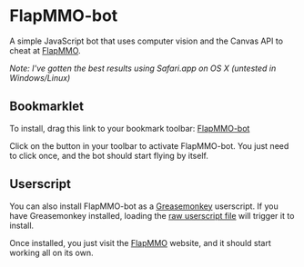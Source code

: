 FlapMMO-bot
===========

A simple JavaScript bot that uses computer vision and the Canvas API to cheat at [FlapMMO](http://flapmmo.com).

*Note: I've gotten the best results using Safari.app on OS X (untested in Windows/Linux)*

Bookmarklet
-----------

To install, drag this link to your bookmark toolbar: <a href="(javascript:(function(){var%20FlapMMObot={showDebug:true,ceiling:150,fallThresh:70,lastFlap:0,pipeDetection:{freq:3,origin:333,width:10,height:210,pixelThresh:8},birdDetection:{origin:102,offset:-7,width:60,height:60,redAbs:125,redDiff:25,pixelThresh:5},init:function(){var%20self=this;if(!this.id('canvas')){window.addEventListener('load',function(){self.init();},false);}this.ctx=this.id('canvas').getContext('2d');this.pipeCountdown=this.pipeDetection.freq;requestAnimationFrame(function(){self.main();});this.setupColorDebug();},main:function(){this.flyBird();this.watchForPipes();this.showCeilingDebug();var%20self=this;requestAnimationFrame(function(){self.main();});},flyBird:function(birdY){var%20birdY=this.detectBird();if(birdY){this.birdY=birdY;this.showBirdDebug();var%20now=(new%20Date()).getTime();var%20birdIsTooLow=this.birdY>this.ceiling+this.fallThresh;var%20dontDoubleClick=now-this.lastFlap>250;if(birdIsTooLow&&dontDoubleClick){this.lastFlap=now;this.flap();}}},flap:function(){var%20event=document.createEvent('Events');event.initEvent('mousedown',true,false);this.id('canvas').dispatchEvent(event);},watchForPipes:function(){this.pipeCountdown--;if(this.pipeCountdown===0){this.pipeCountdown=this.pipeDetection.freq;var%20pipeY=this.detectPipe();if(pipeY){this.ceiling=pipeY;}}},detectBird:function(){var%20rgb,matches=0;var%20x=this.birdDetection.origin+this.birdDetection.offset;for(var%20y=0;y<360;y++){rgb=this.samplePoint(x,y);if(rgb[0]>this.birdDetection.redAbs&&rgb[0]-this.birdDetection.redDiff>rgb[1]&&rgb[0]-this.birdDetection.redDiff>rgb[2]){matches++;if(matches>this.birdDetection.pixelThresh){return%20y-this.birdDetection.height/2;}}else{matches=0;}}return%20null;},detectPipe:function(){this.showPipeDebug();var%20y=null;var%20halfWidth=this.pipeDetection.width/2;var%20start=this.pipeDetection.origin-halfWidth;var%20end=this.pipeDetection.origin+halfWidth;for(var%20x=start;x<end;x++){y=this.detectPipeAtX(x);if(y){return%20y;}}return%20null;},detectPipeAtX:function(x){var%20matches=0;var%20brightness,pipeTop;for(var%20y=0;y<this.pipeDetection.height;y++){brightness=this.brightness(this.samplePoint(x,y));if(brightness<1){matches++;}else%20if(!pipeTop){pipeTop=y;if(matches>this.pipeDetection.pixelThresh){return%20pipeTop+21;}}}return%20null;},showBirdDebug:function(){if(!this.showDebug){return;}var%20x=this.birdDetection.origin-this.birdDetection.width/2;var%20y=this.birdY;this.ctx.save();this.ctx.fillStyle=&quot;rgba(0,%20255,%200,%200.75)&quot;;this.ctx.fillRect(x,y,this.birdDetection.width,this.birdDetection.height);this.ctx.restore();},showCeilingDebug:function(){if(!this.showDebug){return;}this.ctx.save();this.ctx.beginPath();this.ctx.moveTo(0,this.ceiling);this.ctx.lineTo(800,this.ceiling);this.ctx.stroke();this.ctx.restore();},showPipeDebug:function(){if(!this.showDebug){return;}var%20x=this.pipeDetection.origin-this.pipeDetection.width/2;var%20y=0;var%20w=this.pipeDetection.width;var%20h=this.pipeDetection.height;this.ctx.save();this.ctx.fillStyle=&quot;rgba(0,%200,%20255,%200.25)&quot;;this.ctx.fillRect(x,y,w,h);this.ctx.restore();},setupColorDebug:function(){var%20self=this;document.addEventListener('mousemove',function(e){var%20x=e.pageX-self.id('canvas').offsetLeft;var%20y=e.pageY-self.id('canvas').offsetTop;var%20rgb=self.samplePoint(x,y);if(x>0&&x<self.id('canvas').offsetWidth&&y>0&&y<self.id('canvas').offsetHeight){self.showColorDebug(e.pageX,e.pageY,rgb);}else{self.hideColorDebug();}});},showColorDebug:function(x,y,rgb){var%20div=this.id('colorDebug');if(!this.showDebug){this.hideColorDebug();return;}if(!div){div=document.createElement('div');div.setAttribute('id','colorDebug');div.style.padding='100px%2020px%2010px%2010px';div.style.width='150px';div.style.height='125px';div.style.font='11px%20menlo,%20monospace';div.style.position='absolute';div.style.boxShadow='3px%203px%203px%20rgba(0,%200,%200,%200.5)';document.body.appendChild(div);}var%20color='rgb('+rgb[0]+',%20'+rgb[1]+',%20'+rgb[2]+')';div.style.backgroundColor=color;div.style.display='block';div.style.left=(x+10)+'px';div.style.top=y+'px';div.innerHTML=color;},hideColorDebug:function(){if(this.id('colorDebug')){this.id('colorDebug').style.display='none';}},id:function(id){return%20document.getElementById(id);},samplePoint:function(x,y){return%20this.ctx.getImageData(x,y,1,1).data;},brightness:function(rgb){return(rgb[0]+rgb[1]+rgb[2])/255*3;}};FlapMMObot.init();})();)">FlapMMO-bot</a>

Click on the button in your toolbar to activate FlapMMO-bot. You just need to click once, and the bot should start flying by itself.

Userscript
----------

You can also install FlapMMO-bot as a [Greasemonkey](http://greasespot.net/) userscript. If you have Greasemonkey installed, loading the [raw userscript file](https://github.com/dphiffer/flapmmo-bot/raw/master/flapmmo-bot.user.js) will trigger it to install.

Once installed, you just visit the [FlapMMO](http://flapmmo.com/) website, and it should start working all on its own.
